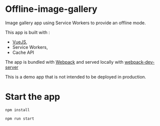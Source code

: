 # Offline-image-gallery
Image gallery app using Service Workers to provide an offline mode.

This app is built with :
*   [VueJS](https://vuejs.org/),
*   Service Workers,
*   Cache API

The app is bundled with [Webpack](https://webpack.js.org/) and served locally with [webpack-dev-server](https://github.com/webpack/webpack-dev-server)

This is a demo app that is not intended to be deployed in production.

# Start the app

    npm install

    npm run start 